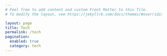 ```yaml
---
# Feel free to add content and custom Front Matter to this file.
# To modify the layout, see https://jekyllrb.com/docs/themes/#overriding-theme-defaults

layout: page
title: Tech
permalink: /tech
pagination: 
  enabled: true
  category: tech
---
```

